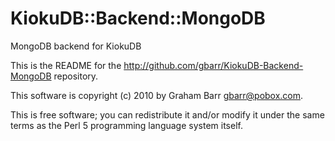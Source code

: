 # KiokuDB::Backend::MongoDB

MongoDB backend for KiokuDB

This is the README for the http://github.com/gbarr/KiokuDB-Backend-MongoDB repository.

This software is copyright (c) 2010 by Graham Barr <gbarr@pobox.com>.

This is free software; you can redistribute it and/or modify it under
the same terms as the Perl 5 programming language system itself.
